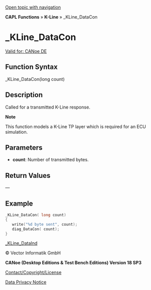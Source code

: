 [Open topic with navigation](../../../../../CANoeDEFamily.htm#Topics/CAPLFunctions/KLine/Functions/CAPLfunctionKLineDataCon.md)

**CAPL Functions** » **K-Line** » _KLine_DataCon

# _KLine_DataCon

[Valid for: CANoe DE](../../../Shared/FeatureAvailability.md)

## Function Syntax

_KLine_DataCon(long count)

## Description

Called for a transmitted K-Line response.

**Note**

This function models a K-Line TP layer which is required for an ECU simulation.

## Parameters

- **count**: Number of transmitted bytes.

## Return Values

—

## Example

```c
_KLine_DataCon( long count)
{
   write("%d byte sent", count);
   diag_DataCon( count);
}
```

[_KLine_DataInd](CAPLfunctionKLineDataInd.md)

© Vector Informatik GmbH

**CANoe (Desktop Editions & Test Bench Editions) Version 18 SP3**

[Contact/Copyright/License](../../../Shared/ContactCopyrightLicense.md)

[Data Privacy Notice](https://www.vector.com/int/en/company/get-info/privacy-policy/)
